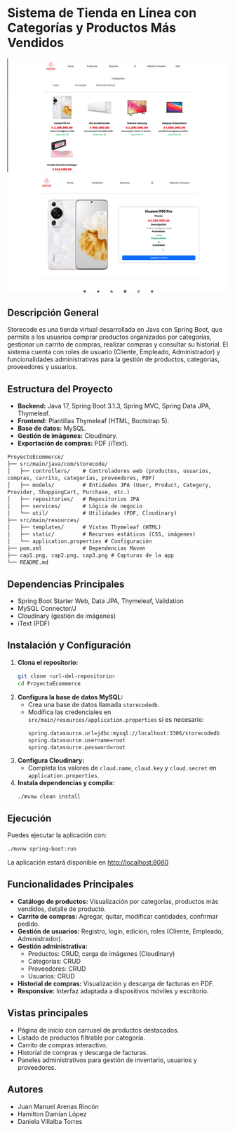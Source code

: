 # Sistema de Tienda en Línea con Categorías y Productos Más Vendidos

![Vista principal](cap1.png)
![Listado de productos](cap2.png)

## Descripción General
Storecode es una tienda virtual desarrollada en Java con Spring Boot, que permite a los usuarios comprar productos organizados por categorías, gestionar un carrito de compras, realizar compras y consultar su historial. El sistema cuenta con roles de usuario (Cliente, Empleado, Administrador) y funcionalidades administrativas para la gestión de productos, categorías, proveedores y usuarios.

## Estructura del Proyecto
- **Backend:** Java 17, Spring Boot 3.1.3, Spring MVC, Spring Data JPA, Thymeleaf.
- **Frontend:** Plantillas Thymeleaf (HTML, Bootstrap 5).
- **Base de datos:** MySQL.
- **Gestión de imágenes:** Cloudinary.
- **Exportación de compras:** PDF (iText).

```
ProyectoEcommerce/
├── src/main/java/com/storecode/
│   ├── controllers/    # Controladores web (productos, usuarios, compras, carrito, categorías, proveedores, PDF)
│   ├── models/         # Entidades JPA (User, Product, Category, Provider, ShoppingCart, Purchase, etc.)
│   ├── repositories/   # Repositorios JPA
│   ├── services/       # Lógica de negocio
│   └── util/           # Utilidades (PDF, Cloudinary)
├── src/main/resources/
│   ├── templates/      # Vistas Thymeleaf (HTML)
│   ├── static/         # Recursos estáticos (CSS, imágenes)
│   └── application.properties # Configuración
├── pom.xml             # Dependencias Maven
├── cap1.png, cap2.png, cap3.png # Capturas de la app
└── README.md
```

## Dependencias Principales
- Spring Boot Starter Web, Data JPA, Thymeleaf, Validation
- MySQL Connector/J
- Cloudinary (gestión de imágenes)
- iText (PDF)

## Instalación y Configuración
1. **Clona el repositorio:**
   ```bash
   git clone <url-del-repositorio>
   cd ProyectoEcommerce
   ```
2. **Configura la base de datos MySQL:**
   - Crea una base de datos llamada `storecodedb`.
   - Modifica las credenciales en `src/main/resources/application.properties` si es necesario:
     ```properties
     spring.datasource.url=jdbc:mysql://localhost:3306/storecodedb
     spring.datasource.username=root
     spring.datasource.password=root
     ```
3. **Configura Cloudinary:**
   - Completa los valores de `cloud.name`, `cloud.key` y `cloud.secret` en `application.properties`.
4. **Instala dependencias y compila:**
   ```bash
   ./mvnw clean install
   ```

## Ejecución
Puedes ejecutar la aplicación con:
```bash
./mvnw spring-boot:run
```
La aplicación estará disponible en [http://localhost:8080](http://localhost:8080)

## Funcionalidades Principales
- **Catálogo de productos:** Visualización por categorías, productos más vendidos, detalle de producto.
- **Carrito de compras:** Agregar, quitar, modificar cantidades, confirmar pedido.
- **Gestión de usuarios:** Registro, login, edición, roles (Cliente, Empleado, Administrador).
- **Gestión administrativa:**
  - Productos: CRUD, carga de imágenes (Cloudinary)
  - Categorías: CRUD
  - Proveedores: CRUD
  - Usuarios: CRUD
- **Historial de compras:** Visualización y descarga de facturas en PDF.
- **Responsive:** Interfaz adaptada a dispositivos móviles y escritorio.

## Vistas principales
- Página de inicio con carrusel de productos destacados.
- Listado de productos filtrable por categoría.
- Carrito de compras interactivo.
- Historial de compras y descarga de facturas.
- Paneles administrativos para gestión de inventario, usuarios y proveedores.

## Autores
- Juan Manuel Arenas Rincón
- Hamilton Damian López
- Daniela Villalba Torres